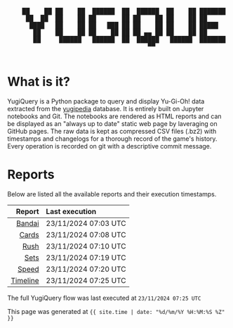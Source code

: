 <div align='center'>
    <pre>
    <br>
    ██    ██ ██    ██  ██████  ██  ██████  ██    ██ ███████ ██████  ██    ██ 
     ██  ██  ██    ██ ██       ██ ██    ██ ██    ██ ██      ██   ██  ██  ██  
      ████   ██    ██ ██   ███ ██ ██    ██ ██    ██ █████   ██████    ████   
       ██    ██    ██ ██    ██ ██ ██ ▄▄ ██ ██    ██ ██      ██   ██    ██    
       ██     ██████   ██████  ██  ██████   ██████  ███████ ██   ██    ██    
                                      ▀▀                                     
    </pre>
</div>

# What is it?

YugiQuery is a Python package to query and display Yu-Gi-Oh! data extracted from the [yugipedia](http://yugipedia.com) database. It is entirely built on Jupyter notebooks and Git. The notebooks are rendered as HTML reports and can be displayed as an "always up to date" static web page by laveraging on GitHub pages. The raw data is kept as compressed CSV files (.bz2) with timestamps and changelogs for a thorough record of the game's history. Every operation is recorded on git with a descriptive commit message. 

# Reports

Below are listed all the available reports and their execution timestamps. 

|                    Report | Last execution       |
| -------------------------:|:-------------------- |
| [Bandai](reports/Bandai.html) | 23/11/2024 07:03 UTC |
| [Cards](reports/Cards.html) | 23/11/2024 07:08 UTC |
| [Rush](reports/Rush.html) | 23/11/2024 07:10 UTC |
| [Sets](reports/Sets.html) | 23/11/2024 07:19 UTC |
| [Speed](reports/Speed.html) | 23/11/2024 07:20 UTC |
| [Timeline](reports/Timeline.html) | 23/11/2024 07:25 UTC |


The full YugiQuery flow was last executed at `23/11/2024 07:25 UTC`

This page was generated at `{{ site.time | date: "%d/%m/%Y %H:%M:%S %Z" }}`
